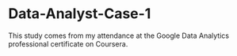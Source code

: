 # Data-Analyst-Case-1
This study comes from my attendance at the Google Data Analytics professional certificate on Coursera.
